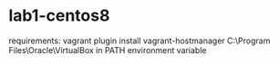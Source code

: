 # lab1-centos8

requirements:
vagrant plugin install vagrant-hostmanager
C:\Program Files\Oracle\VirtualBox in PATH environment variable
